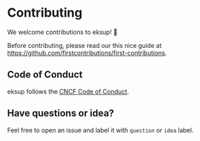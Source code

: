 # Contributing

We welcome contributions to eksup! 🎉

Before contributing, please read our this nice guide at https://github.com/firstcontributions/first-contributions. 

## Code of Conduct

eksup follows the [CNCF Code of Conduct](https://github.com/cncf/foundation/blob/main/code-of-conduct.md).

## Have questions or idea?

Feel free to open an issue and label it with `question` or `idea` label.
